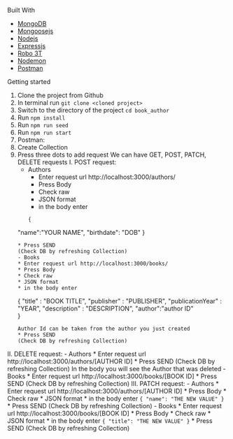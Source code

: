 Built With
* [MongoDB](https://www.mongodb.com/)
* [Mongoosejs](https://mongoosejs.com/)
* [Nodejs](https://nodejs.org/en/)
* [Expressjs](https://expressjs.com/)
* [Robo 3T](https://robomongo.org/)
* [Nodemon](https://nodemon.io/)
* [Postman](https://www.postman.com/)

Getting started

1. Clone the project from Github
2. In terminal run 
```git clone <cloned project>```
3. Switch to the directory of the project
```cd book_author```
4. Run ```npm install```
5. Run ```npm run seed```
6. Run ```npm run start```
7. Postman:
 1. Create Collection
 2. Press three dots to add request
 We can have GET, POST, PATCH, DELETE requests
  I. POST request:
    - Authors
      * Enter request url http://localhost:3000/authors/
      * Press Body
      * Check raw
      * JSON format
      * in the body enter
      ```
      {
    "name":"YOUR NAME",
    "birthdate": "DOB"
      }
      ```
      * Press SEND
      (Check DB by refreshing Collection)
    - Books
      * Enter request url http://localhost:3000/books/
      * Press Body
      * Check raw
      * JSON format
      * in the body enter
      ```
      {
    "title" : "BOOK TITLE",
    "publisher" : "PUBLISHER",
    "publicationYear" : "YEAR",
    "description" : "DESCRIPTION",
    "author":"author ID"    
      }
      ```
      Author Id can be taken from the author you just created
      * Press SEND
      (Check DB by refreshing Collection)
  II. DELETE request:
    - Authors
      * Enter request url http://localhost:3000/authors/[AUTHOR ID]
      * Press SEND
      (Check DB by refreshing Collection)
      In the body you will see the Author that was deleted
    - Books
      * Enter request url http://localhost:3000/books/[BOOK ID]
      * Press SEND
      (Check DB by refreshing Collection)
   III. PATCH request:
    - Authors
      * Enter request url http://localhost:3000/authors/[AUTHOR ID]
      * Press Body
      * Check raw
      * JSON format
      * in the body enter
      ```
      {
    "name": "THE NEW VALUE"
      }
      ```
      * Press SEND
      (Check DB by refreshing Collection)
    - Books
      * Enter request url http://localhost:3000/books/[BOOK ID]
      * Press Body
      * Check raw
      * JSON format
      * in the body enter
      ```
      {
    "title": "THE NEW VALUE"
      }
      ```
      * Press SEND
      (Check DB by refreshing Collection)
   
 






